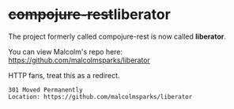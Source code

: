 <h1><span style="text-decoration: line-through">compojure-rest</span>liberator</h1>

The project formerly called compojure-rest is now called __liberator__.

You can view Malcolm's repo here: https://github.com/malcolmsparks/liberator

HTTP fans, treat this as a redirect.

    301 Moved Permanently
    Location: https://github.com/malcolmsparks/liberator
